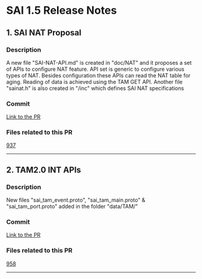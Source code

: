 # SAI 1.5 Release Notes

## 1. SAI NAT Proposal

### Description

A new file "SAI-NAT-API.md" is created in "doc/NAT" and it proposes a set of APIs to configure NAT feature. API set is generic to configure various types of NAT. Besides configuration these APIs can read the NAT table for aging. Reading of data is achieved using the TAM GET API. Another file "sainat.h" is also created in "/inc" which defines SAI NAT specifications  

### Commit

[Link to the PR](https://github.com/opencomputeproject/SAI/pull/937/commits)

### Files related to this PR

[937](https://github.com/opencomputeproject/SAI/pull/937/files)  

--------------------------------------------
## 2. TAM2.0 INT APIs

### Description

New files "sai_tam_event.proto", "sai_tam_main.proto" & "sai_tam_port.proto" added in the folder "data/TAM/"

### Commit

[Link to the PR](https://github.com/opencomputeproject/SAI/pull/958/commits)

### Files related to this PR

[958](https://github.com/opencomputeproject/SAI/pull/958/files)  

--------------------------------------------
